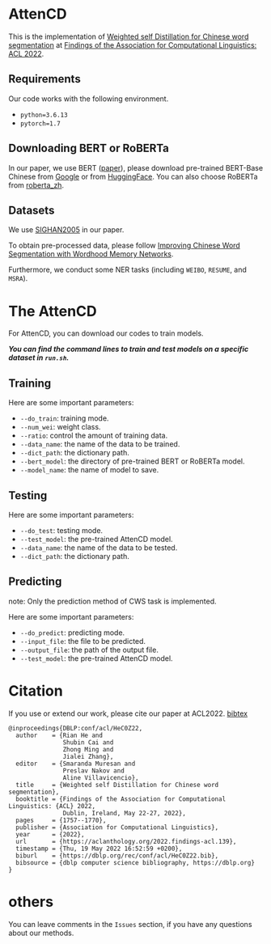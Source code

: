 # AttenCD

This is the implementation of [Weighted self Distillation for Chinese word segmentation](https://aclanthology.org/2022.findings-acl.139/) at [Findings of the Association for Computational Linguistics: ACL 2022](https://aclanthology.org/volumes/2022.findings-acl/).

## Requirements

Our code works with the following environment.
* `python=3.6.13`
* `pytorch=1.7`

## Downloading BERT or RoBERTa

In our paper, we use BERT ([paper](https://www.aclweb.org/anthology/N19-1423/)), please download pre-trained BERT-Base Chinese from [Google](https://github.com/google-research/bert) or from [HuggingFace](https://s3.amazonaws.com/models.huggingface.co/bert/bert-base-chinese.tar.gz). You can also choose RoBERTa from [roberta_zh](https://github.com/brightmart/roberta_zh).

## Datasets

We use [SIGHAN2005](http://sighan.cs.uchicago.edu/bakeoff2005/) in our paper.

To obtain pre-processed data, please follow [Improving  Chinese  Word  Segmentation  with  Wordhood  Memory  Networks](https://www.aclweb.org/anthology/2020.acl-main.734/). 

Furthermore, we conduct some NER tasks (including `WEIBO`, `RESUME`, and `MSRA`).

# The AttenCD

For AttenCD, you can download our codes to train models.

***You can find the command lines to train and test models on a specific dataset in `run.sh`.***

## Training

Here are some important parameters:

* `--do_train`: training mode.
* `--num_wei`: weight class.
* `--ratio`: control the amount of training data.
* `--data_name`: the name of the data to be trained.
* `--dict_path`: the dictionary path.
* `--bert_model`: the directory of pre-trained BERT or RoBERTa model.
* `--model_name`: the name of model to save.

## Testing

Here are some important parameters:

* `--do_test`: testing mode.
* `--test_model`: the pre-trained AttenCD model.
* `--data_name`: the name of the data to be tested.
* `--dict_path`: the dictionary path.

## Predicting

note: Only the prediction method of CWS task is implemented.

Here are some important parameters:

* `--do_predict`: predicting mode.
* `--input_file`: the file to be predicted.
* `--output_file`: the path of the output file.
* `--test_model`: the pre-trained AttenCD model.

# Citation
If you use or extend our work, please cite our paper at ACL2022. [bibtex](https://dblp.org/rec/conf/acl/HeC0Z22.html?view=bibtex)
```
@inproceedings{DBLP:conf/acl/HeC0Z22,
  author    = {Rian He and
               Shubin Cai and
               Zhong Ming and
               Jialei Zhang},
  editor    = {Smaranda Muresan and
               Preslav Nakov and
               Aline Villavicencio},
  title     = {Weighted self Distillation for Chinese word segmentation},
  booktitle = {Findings of the Association for Computational Linguistics: {ACL} 2022,
               Dublin, Ireland, May 22-27, 2022},
  pages     = {1757--1770},
  publisher = {Association for Computational Linguistics},
  year      = {2022},
  url       = {https://aclanthology.org/2022.findings-acl.139},
  timestamp = {Thu, 19 May 2022 16:52:59 +0200},
  biburl    = {https://dblp.org/rec/conf/acl/HeC0Z22.bib},
  bibsource = {dblp computer science bibliography, https://dblp.org}
}
```

# others
You can leave comments in the `Issues` section, if you have any questions about our methods.